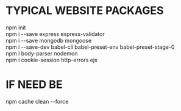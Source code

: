 # TYPICAL WEBSITE PACKAGES
npm init  
npm i --save express express-validator  
npm i --save mongodb mongoose  
npm i --save-dev babel-cli babel-preset-env babel-preset-stage-0  
npm i body-parser nodemon  
npm i cookie-session http-errors ejs


# IF NEED BE
npm cache clean --force  